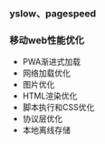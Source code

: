 <!--
 * @Author: your name
 * @Date: 2021-06-08 16:38:36
 * @LastEditTime: 2021-06-08 16:45:24
 * @LastEditors: Please set LastEditors
 * @Description: In User Settings Edit
 * @FilePath: \docsify\docs\web_front\前端H5优化.md
-->
### yslow、pagespeed

### 移动web性能优化

- PWA渐进式加载
- 网络加载优化
- 图片优化
- HTML渲染优化
- 脚本执行和CSS优化
- 协议层优化
- 本地离线存储